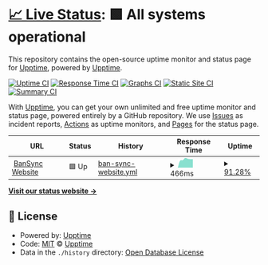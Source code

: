 # [📈 Live Status](https://upptime.github.io/upptime): <!--live status--> **🟩 All systems operational**

This repository contains the open-source uptime monitor and status page for [Upptime](https://upptime.js.org), powered by [Upptime](https://github.com/upptime/upptime).

[![Uptime CI](https://github.com/Dcode-Studios/status/workflows/Uptime%20CI/badge.svg)](https://github.com/upptime/upptime/actions?query=workflow%3A%22Uptime+CI%22)
[![Response Time CI](https://github.com/Dcode-Studios/status/workflows/Response%20Time%20CI/badge.svg)](https://github.com/upptime/upptime/actions?query=workflow%3A%22Response+Time+CI%22)
[![Graphs CI](https://github.com/Dcode-Studios/status/workflows/Graphs%20CI/badge.svg)](https://github.com/upptime/upptime/actions?query=workflow%3A%22Graphs+CI%22)
[![Static Site CI](https://github.com/Dcode-Studios/status/workflows/Static%20Site%20CI/badge.svg)](https://github.com/upptime/upptime/actions?query=workflow%3A%22Static+Site+CI%22)
[![Summary CI](https://github.com/Dcode-Studios/status/workflows/Summary%20CI/badge.svg)](https://github.com/upptime/upptime/actions?query=workflow%3A%22Summary+CI%22)

With [Upptime](https://upptime.js.org), you can get your own unlimited and free uptime monitor and status page, powered entirely by a GitHub repository. We use [Issues](https://github.com/upptime/upptime/issues) as incident reports, [Actions](https://github.com/upptime/upptime/actions) as uptime monitors, and [Pages](https://upptime.github.io/upptime) for the status page.

<!--start: status pages-->
<!-- This summary is generated by Upptime (https://github.com/upptime/upptime) -->
<!-- Do not edit this manually, your changes will be overwritten -->
<!-- prettier-ignore -->
| URL | Status | History | Response Time | Uptime |
| --- | ------ | ------- | ------------- | ------ |
| <img alt="" src="https://favicons.githubusercontent.com/bansync.dcode.site" height="13"> [BanSync Website](https://bansync.dcode.site) | 🟩 Up | [ban-sync-website.yml](https://github.com/Dcode-Studios/status/commits/HEAD/history/ban-sync-website.yml) | <details><summary><img alt="Response time graph" src="./graphs/ban-sync-website/response-time-week.png" height="20"> 466ms</summary><br><a href="https://status.dcode.site/history/ban-sync-website"><img alt="Response time 466" src="https://img.shields.io/endpoint?url=https%3A%2F%2Fraw.githubusercontent.com%2FDcode-Studios%2Fstatus%2FHEAD%2Fapi%2Fban-sync-website%2Fresponse-time.json"></a><br><a href="https://status.dcode.site/history/ban-sync-website"><img alt="24-hour response time 466" src="https://img.shields.io/endpoint?url=https%3A%2F%2Fraw.githubusercontent.com%2FDcode-Studios%2Fstatus%2FHEAD%2Fapi%2Fban-sync-website%2Fresponse-time-day.json"></a><br><a href="https://status.dcode.site/history/ban-sync-website"><img alt="7-day response time 466" src="https://img.shields.io/endpoint?url=https%3A%2F%2Fraw.githubusercontent.com%2FDcode-Studios%2Fstatus%2FHEAD%2Fapi%2Fban-sync-website%2Fresponse-time-week.json"></a><br><a href="https://status.dcode.site/history/ban-sync-website"><img alt="30-day response time 466" src="https://img.shields.io/endpoint?url=https%3A%2F%2Fraw.githubusercontent.com%2FDcode-Studios%2Fstatus%2FHEAD%2Fapi%2Fban-sync-website%2Fresponse-time-month.json"></a><br><a href="https://status.dcode.site/history/ban-sync-website"><img alt="1-year response time 466" src="https://img.shields.io/endpoint?url=https%3A%2F%2Fraw.githubusercontent.com%2FDcode-Studios%2Fstatus%2FHEAD%2Fapi%2Fban-sync-website%2Fresponse-time-year.json"></a></details> | <details><summary><a href="https://status.dcode.site/history/ban-sync-website">91.28%</a></summary><a href="https://status.dcode.site/history/ban-sync-website"><img alt="All-time uptime 91.28%" src="https://img.shields.io/endpoint?url=https%3A%2F%2Fraw.githubusercontent.com%2FDcode-Studios%2Fstatus%2FHEAD%2Fapi%2Fban-sync-website%2Fuptime.json"></a><br><a href="https://status.dcode.site/history/ban-sync-website"><img alt="24-hour uptime 91.28%" src="https://img.shields.io/endpoint?url=https%3A%2F%2Fraw.githubusercontent.com%2FDcode-Studios%2Fstatus%2FHEAD%2Fapi%2Fban-sync-website%2Fuptime-day.json"></a><br><a href="https://status.dcode.site/history/ban-sync-website"><img alt="7-day uptime 91.28%" src="https://img.shields.io/endpoint?url=https%3A%2F%2Fraw.githubusercontent.com%2FDcode-Studios%2Fstatus%2FHEAD%2Fapi%2Fban-sync-website%2Fuptime-week.json"></a><br><a href="https://status.dcode.site/history/ban-sync-website"><img alt="30-day uptime 91.28%" src="https://img.shields.io/endpoint?url=https%3A%2F%2Fraw.githubusercontent.com%2FDcode-Studios%2Fstatus%2FHEAD%2Fapi%2Fban-sync-website%2Fuptime-month.json"></a><br><a href="https://status.dcode.site/history/ban-sync-website"><img alt="1-year uptime 91.28%" src="https://img.shields.io/endpoint?url=https%3A%2F%2Fraw.githubusercontent.com%2FDcode-Studios%2Fstatus%2FHEAD%2Fapi%2Fban-sync-website%2Fuptime-year.json"></a></details>

<!--end: status pages-->

[**Visit our status website →**](https://upptime.github.io/upptime)

## 📄 License

- Powered by: [Upptime](https://github.com/upptime/upptime)
- Code: [MIT](./LICENSE) © [Upptime](https://upptime.js.org)
- Data in the `./history` directory: [Open Database License](https://opendatacommons.org/licenses/odbl/1-0/)
